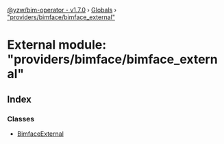 [@yzw/bim-operator - v1.7.0](../README.md) › [Globals](../globals.md) › ["providers/bimface/bimface_external"](_providers_bimface_bimface_external_.md)

# External module: "providers/bimface/bimface_external"

## Index

### Classes

* [BimfaceExternal](../classes/_providers_bimface_bimface_external_.bimfaceexternal.md)
